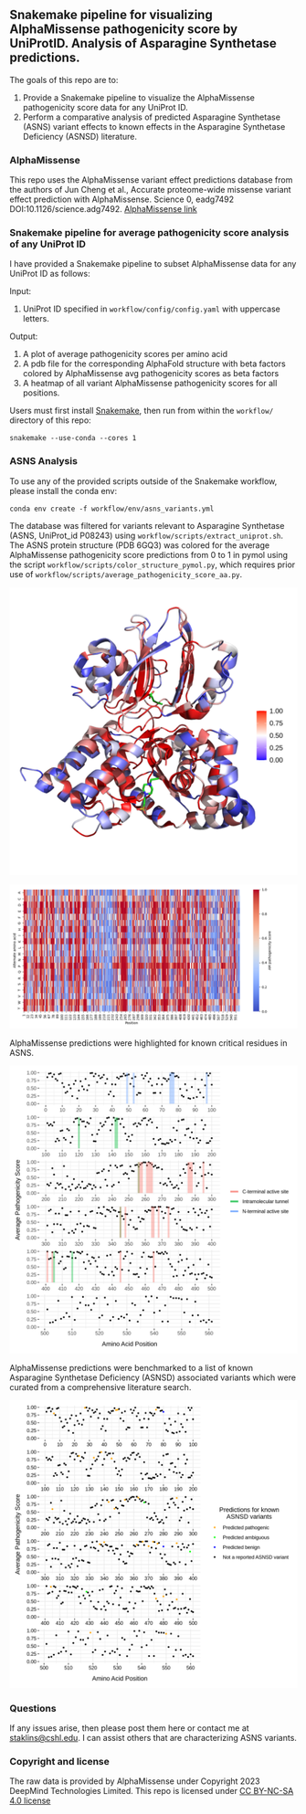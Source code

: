 ## Snakemake pipeline for visualizing AlphaMissense pathogenicity score by UniProtID. Analysis of Asparagine Synthetase predictions.

The goals of this repo are to:
1. Provide a Snakemake pipeline to visualize the AlphaMissense pathogenicity score data for any UniProt ID.
2. Perform a comparative analysis of predicted Asparagine Synthetase (ASNS) variant effects to known effects in the Asparagine Synthetase Deficiency (ASNSD) literature.

### AlphaMissense

This repo uses the AlphaMissense variant effect predictions database from the authors of Jun Cheng et al., Accurate proteome-wide missense variant effect prediction with AlphaMissense. Science 0, eadg7492 DOI:10.1126/science.adg7492. [AlphaMissense link](https://www.science.org/doi/10.1126/science.adg7492)

### Snakemake pipeline for average pathogenicity score analysis of any UniProt ID

I have provided a Snakemake pipeline to subset AlphaMissense data for any UniProt ID as follows:

Input:
1. UniProt ID specified in `workflow/config/config.yaml` with uppercase letters.

Output:
1. A plot of average pathogenicity scores per amino acid
2. A pdb file for the corresponding AlphaFold structure with beta factors colored by AlphaMissense avg pathogenicity scores as beta factors
3. A heatmap of all variant AlphaMissense pathogenicity scores for all positions. 

Users must first install [Snakemake](https://snakemake.readthedocs.io/en/stable/getting_started/installation.html), then run from within the `workflow/` directory of this repo:
```
snakemake --use-conda --cores 1
```

### ASNS Analysis

To use any of the provided scripts outside of the Snakemake workflow, please install the conda env:
```
conda env create -f workflow/env/asns_variants.yml
```

The database was filtered for variants relevant to Asparagine Synthetase (ASNS, UniProt_id P08243) using `workflow/scripts/extract_uniprot.sh`. The ASNS protein structure (PDB 6GQ3) was colored for the average AlphaMissense pathogenicity score predictions from 0 to 1 in pymol using the script `workflow/scripts/color_structure_pymol.py`, which requires prior use of `workflow/scripts/average_pathogenicity_score_aa.py`.

![Alt text](/results/color_asns_structure/pathogenic_colored_asns_legend.png?raw=true "ASNS protein structure with amino acids colored by the average AlphaMissense pathogenicity score")

![Alt text](/results/P08243_plot_aminoacid_heatmap.png?raw=true "Heatmap of pathogenicity scores for all ASNS variants")

AlphaMissense predictions were highlighted for known critical residues in ASNS.

![Alt text](/results/plot_aminoacid_pathogenicity_score_highlight_structure.png?raw=true "Average AlphaMissense pathogenicity score by amino acid position and colored for known critical residues")

 AlphaMissense predictions were benchmarked to a list of known Asparagine Synthetase Deficiency (ASNSD) associated variants which were curated from a comprehensive literature search.

![Alt text](/results/plot_aminoacid_pathogenicity_score_with_asnsd.png?raw=true "Average AlphaMissense pathogenicity score by amino acid position and colored for the prediction at those amino acids with a reported ASNSD variant in the literature")

### Questions

If any issues arise, then please post them here or contact me at staklins@cshl.edu. I can assist others that are characterizing ASNS variants.

### Copyright and license

The raw data is provided by AlphaMissense under Copyright 2023 DeepMind Technologies Limited.
This repo is licensed under [CC BY-NC-SA 4.0 license](https://creativecommons.org/licenses/by-nc-sa/4.0/)
